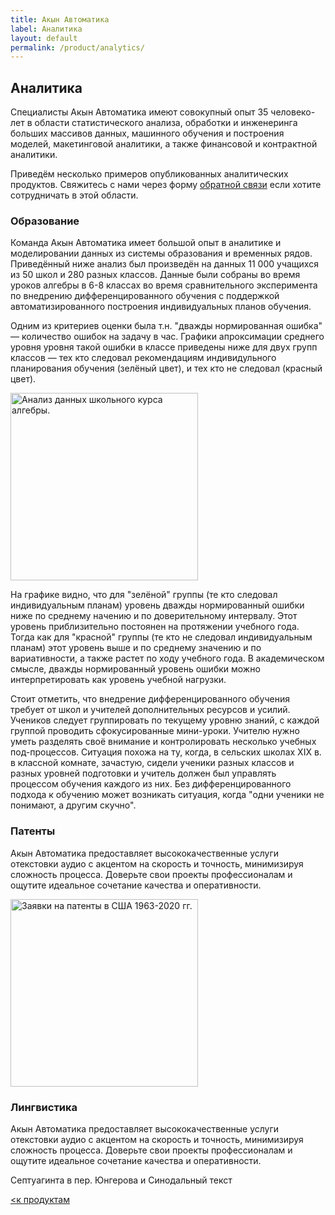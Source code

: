 ```yaml
---
title: Акын Автоматика
label: Аналитика
layout: default
permalink: /product/analytics/
---
```


## Аналитика

Специалисты Акын Автоматика имеют совокупный опыт 35 человеко-лет в области статистического анализа, обработки и инженеринга больших массивов данных, машинного обучения и построения моделей, макетинговой аналитики, а также финансовой и контрактной аналитики.

Приведём несколько примеров опубликованных аналитических продуктов. Свяжитесь с нами через форму [обратной связи](/contactus/) если хотите сотрудничать в этой области.

### Образование

Команда Акын Автоматика имеет большой опыт в аналитике и моделировании данных из системы образования и временных рядов. Приведённый ниже анализ был произведён на данных 11 000 учащихся из 50 школ и 280 разных классов. Данные были собраны во время уроков алгебры в 6-8 классах во время сравнительного эксперимента по внедрению дифференцированного обучения с поддержкой автоматизированного построения индивидуальных планов обучения.

Одним из критериев оценки была т.н. "дважды нормированная ошибка" — количество ошибок на задачу в час. Графики апроксимации среднего уровня уровня такой ошибки в классе приведены ниже для двух групп классов — тех кто следовал рекомендациям индивидульного планирования обучения (зелёный цвет), и тех кто не следовал (красный цвет).

<img src="../../assets/images/analytics/analytics_sample_1_education.png" alt="Анализ данных школьного курса алгебры." width="300px"/>

На графике видно, что для "зелёной" группы (те кто следовал индивидуальным планам) уровень дважды нормированный ошибки ниже по среднему начению и по доверительному интервалу. Этот уровень приблизительно постоянен на протяжении учебного года. Тогда как для "красной" группы (те кто не следовал индивидуальным планам) этот уровень выше и по среднему значению и по вариативности, а также растет по ходу учебного года. В академическом смысле, дважды нормированный уровень ошибки можно интерпретировать как уровень учебной нагрузки. 

Стоит отметить, что внедрение дифференцированного обучения требует от школ и учителей дополнительных ресурсов и усилий. Учеников следует группировать по текущему уровню знаний, с каждой группой проводить сфокусированные мини-уроки. Учителю нужно уметь разделять своё внимание и контролировать несколько учебных под-процессов. Ситуация похожа на ту, когда, в сельских школах XIX в. в классной комнате, зачастую, сидели ученики разных классов и разных уровней подготовки и учитель должен был управлять процессом обучения каждого из них. Без дифференцированного подхода к обучению может возникать ситуация, когда "одни ученики не понимают, а другим скучно". 

### Патенты

Акын Автоматика предоставляет высококачественные услуги отекстовки аудио с акцентом на скорость и точность, минимизируя сложность процесса.
Доверьте свои проекты профессионалам и ощутите идеальное сочетание качества и оперативности.

<img src="../../assets/images/analytics/analytics_sample_2_patents.png" alt="Заявки на патенты в США 1963-2020 гг." width="300px"/>

### Лингвистика

Акын Автоматика предоставляет высококачественные услуги отекстовки аудио с акцентом на скорость и точность, минимизируя сложность процесса.
Доверьте свои проекты профессионалам и ощутите идеальное сочетание качества и оперативности.

Септуагинта в пер. Юнгерова и Синодальный текст

[<к продуктам](/products/)